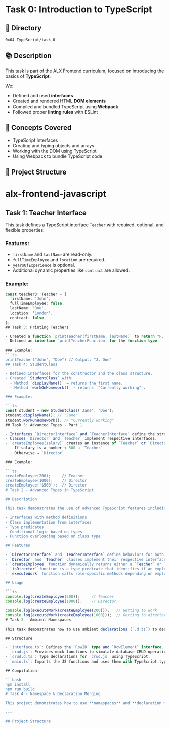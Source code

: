 # Task 0: Introduction to TypeScript

## 📁 Directory
`0x04-TypeScript/task_0`

## 📚 Description
This task is part of the ALX Frontend curriculum, focused on introducing the basics of **TypeScript**.

We:
- Defined and used **interfaces**
- Created and rendered HTML **DOM elements**
- Compiled and bundled TypeScript using **Webpack**
- Followed proper **linting rules** with ESLint

## 🧠 Concepts Covered
- TypeScript Interfaces
- Creating and typing objects and arrays
- Working with the DOM using TypeScript
- Using Webpack to bundle TypeScript code

## 📂 Project Structure

# alx-frontend-javascript
## Task 1: Teacher Interface

This task defines a TypeScript interface `Teacher` with required, optional, and flexible properties.

### Features:
- `firstName` and `lastName` are read-only.
- `fullTimeEmployee` and `location` are required.
- `yearsOfExperience` is optional.
- Additional dynamic properties like `contract` are allowed.

### Example:
```ts
const teacher3: Teacher = {
  firstName: 'John',
  fullTimeEmployee: false,
  lastName: 'Doe',
  location: 'London',
  contract: false,
};
## Task 3: Printing Teachers

- Created a function `printTeacher(firstName, lastName)` to return "F. LastName".
- Defined an interface `printTeacherFunction` for the function type.

### Example:
```ts
printTeacher("John", "Doe") // Output: "J. Doe"
## Task 4: StudentClass

- Defined interfaces for the constructor and the class structure.
- Created `StudentClass` with:
  - Method `displayName()` → returns the first name.
  - Method `workOnHomework()` → returns `"Currently working"`.

### Example:

```ts
const student = new StudentClass('Jane', 'Doe');
student.displayName(); // "Jane"
student.workOnHomework(); // "Currently working"
## Task 5: Advanced Types - Part 1

- Interfaces `DirectorInterface` and `TeacherInterface` define the structure of class methods.
- Classes `Director` and `Teacher` implement respective interfaces.
- `createEmployee(salary)` creates an instance of `Teacher` or `Director`:
  - If salary is a number < 500 → `Teacher`
  - Otherwise → `Director`

### Example:

```ts
createEmployee(200);     // Teacher
createEmployee(1000);    // Director
createEmployee('$500');  // Director
# Task 2 - Advanced Types in TypeScript

## Description

This task demonstrates the use of advanced TypeScript features including:

- Interfaces with method definitions
- Class implementation from interfaces
- Type predicates
- Conditional logic based on types
- Function overloading based on class type

## Features

- `DirectorInterface` and `TeacherInterface` define behaviors for both roles.
- `Director` and `Teacher` classes implement their respective interfaces.
- `createEmployee` function dynamically returns either a `Teacher` or `Director` based on the salary input.
- `isDirector` function is a type predicate that identifies if an employee is a `Director`.
- `executeWork` function calls role-specific methods depending on employee type.

## Usage

```ts
console.log(createEmployee(200));     // Teacher
console.log(createEmployee(1000));    // Director

console.log(executeWork(createEmployee(200)));   // Getting to work
console.log(executeWork(createEmployee(1000)));  // Getting to director tasks
# Task 3 - Ambient Namespaces

This task demonstrates how to use ambient declarations (`.d.ts`) to describe the shape of an existing JavaScript module (`crud.js`) for use in a TypeScript project.

## Structure

- `interface.ts`: Defines the `RowID` type and `RowElement` interface.
- `crud.js`: Provides mock functions to simulate database CRUD operations.
- `crud.d.ts`: Type declarations for `crud.js` using TypeScript.
- `main.ts`: Imports the JS functions and uses them with TypeScript types.

## Compilation

```bash
npm install
npm run build
# Task 4 - Namespace & Declaration Merging

This project demonstrates how to use **namespaces** and **declaration merging** in TypeScript to organize code and extend interfaces across multiple files.

---

## Project Structure






